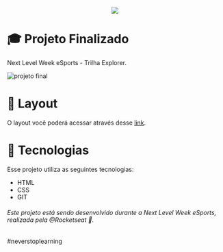 <p align="center">
<img src="https://user-images.githubusercontent.com/75036802/189951695-c6e6a38b-5f59-44cb-9c95-7c3b57e8bfb7.png"
p>


# :mortar_board: Projeto Finalizado
Next Level Week eSports - Trilha Explorer. 
  
  ![projeto final](https://user-images.githubusercontent.com/75036802/190871203-23ec85a0-ba42-4fba-a5d2-414662967b4c.png)




  
# 🔖 Layout

O layout você poderá acessar através desse [link](https://www.figma.com/community/file/1150897317533332617).


# 🚀 Tecnologias

Esse projeto utiliza as seguintes tecnologias:

* HTML
* CSS
* GIT




###### Este projeto está sendo desenvolvido durante a Next Level Week eSports, realizada pela @Rocketseat 💜.

#neverstoplearning
